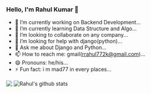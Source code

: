 ### Hello, I'm Rahul Kumar 👋

- 🔭 I’m currently working on Backend Development...
- 🌱 I’m currently learning Data Structure and Algo...
- 👯 I’m looking to collaborate on any company...
- 🤔 I’m looking for help with django(python)...
- 💬 Ask me about Django and Python...
- 📫 How to reach me: gmail(rrahul772k@gmail.com)...
- 😄 Pronouns: he/his...
- ⚡ Fun fact: i m mad77 in every places...


<!-- <img src = "https://github-readme-stats.vercel.app/api?username=raHul-77k&&show_icons=true&title_color=ffffff&icon_color=bb2acf&text_color=daf7dc&bg_color=151515"> -->
<img align="center" src="https://github-readme-stats.vercel.app/api/top-langs/?username=raHul-77k&theme=light&hide_langs_below=1" />
<img align="center" src="https://github-readme-stats.vercel.app/api?username=raHul-77k&show_icons=true&theme=light&line_height=27" alt="Rahul's github stats"/>

